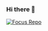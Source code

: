 ### Hi there 👋
[![Focus Repo](https://github-readme-stats.vercel.app/api/pin/?username=YituHealthcare&repo=Arc&show_owner=true)](https://github.com/rodrick278/Mall)

<!--
**rodrick278/rodrick278** is a ✨ _special_ ✨ repository because its `README.md` (this file) appears on your GitHub profile.

Here are some ideas to get you started:

- 🔭 I’m currently working on ...
- 🌱 I’m currently learning ...
- 👯 I’m looking to collaborate on ...
- 🤔 I’m looking for help with ...
- 💬 Ask me about ...
- 📫 How to reach me: ...
- 😄 Pronouns: ...
- ⚡ Fun fact: ...
-->
